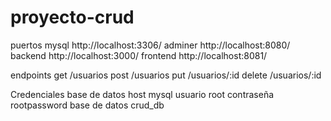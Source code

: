 # proyecto-crud
 puertos 
mysql http://localhost:3306/
adminer http://localhost:8080/
backend http://localhost:3000/
frontend http://localhost:8081/


 endpoints
get /usuarios
post /usuarios
put /usuarios/:id
delete /usuarios/:id

 Credenciales base de datos
host mysql 
usuario root
contraseña rootpassword
base de datos crud_db

